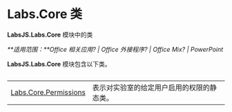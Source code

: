 
# <a name="labs.core-classes"></a>Labs.Core 类
**LabsJS.Labs.Core** 模块中的类

 _**适用范围：**Office 相关应用? | Office 外接程序? | Office Mix? | PowerPoint_

**LabsJS.Labs.Core** 模块包含以下类。

## 


|||
|:-----|:-----|
|[Labs.Core.Permissions](../../reference/office-mix/labs.core.permissions.md)|表示对实验室的给定用户启用的权限的静态类。|
